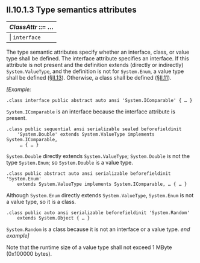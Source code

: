 ## II.10.1.3 Type semantics attributes

 | _ClassAttr_ ::= &hellip;
 | ----
 | \| `interface`
 
The type semantic attributes specify whether an interface, class, or value type shall be defined. The interface attribute specifies an interface. If this attribute is not present and the definition extends (directly or indirectly) `System.ValueType`, and the definition is not for `System.Enum`, a value type shall be defined (§[II.13](ii.13-semantics-of-value-types.md)). Otherwise, a class shall be defined (§[II.11](ii.11-semantics-of-classes.md)).

_[Example:_

 ```ilasm
 .class interface public abstract auto ansi 'System.IComparable' { … }
 ```

`System.IComparable` is an interface because the interface attribute is present.

 ```ilasm
 .class public sequential ansi serializable sealed beforefieldinit
     'System.Double' extends System.ValueType implements System.IComparable,
      … { … }
 ```

`System.Double` directly extends `System.ValueType`; `System.Double` is not the type `System.Enum`; so `System.Double` is a value type.

 ```ilasm
 .class public abstract auto ansi serializable beforefieldinit 'System.Enum'
     extends System.ValueType implements System.IComparable, … { … }
 ```

Although `System.Enum` directly extends `System.ValueType`, `System.Enum` is not a value type, so it is a class.

 ```ilasm
 .class public auto ansi serializable beforefieldinit 'System.Random'
     extends System.Object { … }
 ```

`System.Random` is a class because it is not an interface or a value type. _end example]_

Note that the runtime size of a value type shall not exceed 1 MByte (0x100000 bytes).
